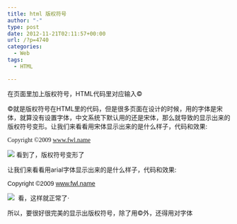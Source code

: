 ```yaml
---
title: html 版权符号
author: "-"
type: post
date: 2012-11-21T02:11:57+00:00
url: /?p=4740
categories:
  - Web
tags:
  - HTML

---
```

在页面里加上版权符号，HTML代码里对应输入&copy;

&copy;就是版权符号在HTML里的代码，但是很多页面在设计的时候，用的字体是宋体，就算没有设置字体，中文系统下默认用的还是宋体，那么就导致的显示出来的版权符号变形。让我们来看看用宋体显示出来的是什么样子，代码和效果: 
  
<span style="font-family:宋体;">Copyright &copy;2009 www.fwl.name
  
![][1] 看到了，版权符号变形了

让我们来看看用arial字体显示出来的是什么样子，代码和效果: 
  
<span style="font-family:arial;">Copyright &copy;2009 www.fwl.name
  
![][2]  看，这样就正常了·

所以，要很好很完美的显示出版权符号，除了用&copy;外，还得用对字体

 [1]: http://www.fwl.name/attachments/month_0902/02009223154321.gif
 [2]: http://www.fwl.name/attachments/month_0902/22009223154723.gif